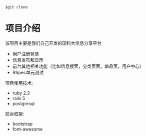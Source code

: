 

```shell
$git clone 
```

# 项目介绍
该项目主要是我们自己开发的国科大信息分享平台

- 用户注册登录
- 信息发布和显示
- 前台其他相关功能（比如信息搜索，分类页面，单品页，用户中心）
- RSpec单元测试

项目使用技术:

- ruby 2.3
- rails 5
- postgresql 

前台框架:

- bootstrap
- font-awesome  


